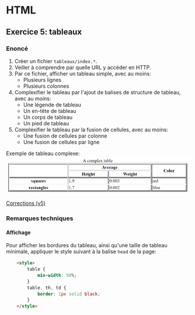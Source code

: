 # HTML

## Exercice 5: tableaux

### Enoncé

 1. Créer un fichier `tableaux/index.*`.
 2. Veiller à comprendre par quelle URL y accéder en HTTP.
 3. Par ce fichier, afficher un tableau simple, avec au moins:
    - Plusieurs lignes
    - Plusieurs colonnes
 4. Complexifier le tableau par l'ajout de balises de structure de tableau, avec au moins:
    - Une légende de tableau
    - Un en-tête de tableau
    - Un corps de tableau
    - Un pied de tableau
 5. Complexifier le tableau par la fusion de cellules, avec au moins: 
    - Une fusion de cellules par colonne
    - Une fusion de cellules par ligne

Exemple de tableau complexe:
![Tableau complexe](../../../resources/images/tableau.png)

[Corrections (v5)](./corrections)

### Remarques techniques

#### Affichage

Pour afficher les bordures du tableau, ainsi qu'une taille de tableau minimale, appliquer le style suivant à la balise `head` de la page:
```html
    <style>
        table {
            min-width: 50%;
        }
        table, th, td {
            border: 1px solid black;
        }
    </style>
```   

